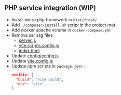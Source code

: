 ## PHP service integration (WIP)

- Install micro php framework in `dist/front/`
- Add `./composer-install.sh` script in the project root.
- Add docker apache volume in `docker-compose.yml`
- Remove ssr ssg files
  - [server.js](../server.js)
  - [vite.scripts.config.js](../vite.scripts.config.js)
  - [index.html](index.html)
- Update [config/config.js](../config/config.js)
- Update [vite.config.js](../vite.config.js)
- Update npm scripts in `package.json` :
  ```json
  scripts: {
    "build": "vite build",
    "dev": "vite",
  }
  ```
